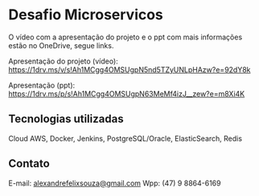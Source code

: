 # Desafio Microservicos 

O vídeo com a apresentação do projeto e o ppt com mais informações estão no OneDrive, segue links.

Apresentação do projeto (vídeo): https://1drv.ms/v/s!Ah1MCgg4OMSUgpN5nd5TZyUNLpHAzw?e=92dY8k

Apresentação (ppt): https://1drv.ms/p/s!Ah1MCgg4OMSUgpN63MeMf4izJ__zew?e=m8Xi4K


## Tecnologias utilizadas
Cloud AWS, Docker, Jenkins, PostgreSQL/Oracle, ElasticSearch, Redis

## Contato
E-mail: alexandrefelixsouza@gmail.com
Wpp: (47) 9 8864-6169

